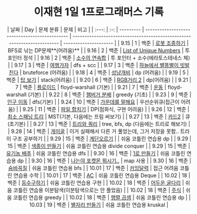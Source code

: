 <div align="center">
  
# 이재현 1일 1프로그래머스 기록

| 날짜  | Day | 문제 분류 | 문제                                          | 비고                                                                    |
| :---: | :-: | --------- | --------------------------------------------- | ----------------------------------------------------------------------- | --------------------- |
| 9.15  |  1  | 백준      | [로봇 조종하기](9월/3주차/0915/)              | BFS로 낚는 DP문제**(어려움)**                                           |
| 9.16  |  2  | 백준      | [List of Unique Numbers](9월/3주차/0916/)     | 투 포인터 정석                                                          |
| 9.16  |  2  | 백준      | [소수의 연속합](9월/3주차/0916/)              | 투 포인터 + 소수(에라토스테네스 체)                                     |
| 9.17  |  3  | 백준      | [여행가자](9월/3주차/0917/)                   | dfs + scc                                                               |
| 9.17  |  3  | 백준      | [하늘에서 별똥별이 빗발친다](9월/3주차/0917/) | bruteforce (어려움)                                                     |
| 9.18  |  4  | 백준      | [성냥개비](9월/4주차/0918/)                   | dp (어려움)                                                             |
| 9.19  |  5  | 백준      | [탑 보기](9월/4주차/0919/)                    | stack(어려움)                                                           |
| 9.20  |  6  | 백준      | [RGB거리 2](9월/4주차/0920/)                  | dp(어려움)                                                              |
| 9.21  |  7  | 백준      | [플로이드](9월/4주차/0921/)                   | floyd-warshall (기본)                                                   |
| 9.21  |  7  | 백준      | [운동](9월/4주차/0921/)                       | floyd-warshall (기본)                                                   |
| 9.22  |  8  | 백준      | [햄버거 분배](9월/4주차/0922/)                | greedy (기초)                                                           |
| 9.23  |  9  | 백준      | [인구 이동](9월/4주차/0923/)                  | dfs(기본)                                                               |
| 9.24  | 10  | 백준      | [가운데를 말해요](9월/4주차/0924/)            | 우선순위큐(접근이 어려움)                                               |
| 9.25  | 11  | 백준      | [파일 합치기](9월/5주차/0925/)                | DP(점화식, 구현 어려움)                                                 |
| 9.26  | 12  | 백준      | [최소 스패닝 트리](9월/5주차/0926/)           | MST(기본, 다음에는 프림 써보기)                                         |
| 9.27  | 13  | 백준      | [카드2](9월/5주차/0927/)                      | 큐(초기본)                                                              |
| 9.27  | 13  | 백준      | [트리와 쿼리](9월/5주차/0927/)                | tree, bfs, dp (다음에는 트리로 해보기)                                  |
| 9.28  | 14  | 백준      | [개미굴](9월/5주차/0928/)                     | 이거 실패해서 다른 거 풀었는데, 그거 저장을 못함.. 트라이 구조 공부하기 |
| 9.29  | 15  | 백준      | [계단오르기](9월/5주차/0929/)                 |                                                                         | 쉬움 코틀린 연습용 dp |
| 9.29  | 15  | 백준      | [색종이 만들기](9월/5주차/0929/)              | 쉬움 코틀린 연습용 divide conquer                                       |
| 9.29  | 15  | 백준      | [유기농 배추](9월/5주차/0929/)                | 쉬움 코틀린 연습용 dfs                                                  |
| 9.30  | 16  | 백준      | [1로 만들기](9월/5주차/0930/)                 | 쉬움 코틀린 연습용 dp                                                   |
| 9.30  | 16  | 백준      | [나는야 포켓몬 뭐시기..](9월/5주차/0930/)     | map 사용                                                                |
| 9.30  | 16  | 백준      | [숨바꼭질](9월/5주차/0930/)                   | 쉬움 코틀린 연습용 bfs                                                  |
| 10.01 | 17  | 백준      | [카잉달력](10월/1주차/1001/)                  | 접근 어려움 코틀린 연습용 수학                                          |
| 10.01 | 17  | 백준      | [AC](10월/1주차/1001/)                        | 쉬움 코틀린 연습용 Deque                                                |
| 10.02 | 18  | 백준      | [등수구하기](10월/1주차/1002/)                | 쉬움 코틀린 연습용 구현                                                 |
| 10.02 | 18  | 백준      | [어두운 굴다리](10월/1주차/1002/)             | 쉬움 코틀린 연습용 이분탐색(이분탐색으로는 안 풀었음)                   |
| 10.02 | 18  | 백준      | [주식](10월/1주차/1002/)                      | 쉬움 코틀린 연습용 greedy                                               |
| 10.02 | 18  | 백준      | [행렬 곱셈](10월/1주차/1002/)                 | 쉬움 코틀린 연습용 dp                                                   |
| 10.03 | 19  | 백준      | [별자리 만들기](10월/1주차/1003/)             | 쉬움 코틀린 연습용 kruskal                                              |

</div>
